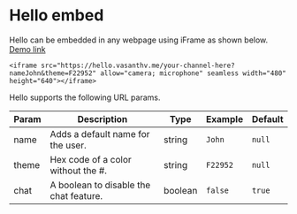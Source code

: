 # Hello embed

Hello can be embedded in any webpage using iFrame as shown below. [Demo link](https://hello-demo-embed.surge.sh/)

```
<iframe src="https://hello.vasanthv.me/your-channel-here?nameJohn&theme=F22952" allow="camera; microphone" seamless width="480" height="640"></iframe>
```

Hello supports the following URL params.

| Param | Description                            | Type    | Example  | Default |
| ----- | -------------------------------------- | ------- | -------- | ------- |
| name  | Adds a default name for the user.      | string  | `John`   | `null`  |
| theme | Hex code of a color without the #.     | string  | `F22952` | `null`  |
| chat  | A boolean to disable the chat feature. | boolean | `false`  | `true`  |
